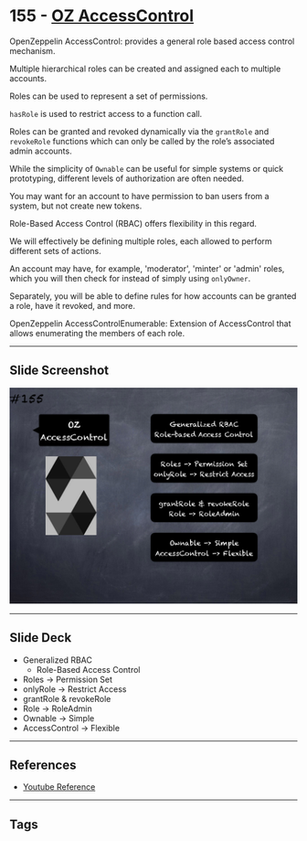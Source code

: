 # 155 - [OZ AccessControl](OZ%20AccessControl.md)
OpenZeppelin AccessControl: provides a general role based access control mechanism. 

Multiple hierarchical roles can be created and assigned each to multiple accounts. 

Roles can be used to represent a set of permissions. 

`hasRole` is used to restrict access to a function call. 

Roles can be granted and revoked dynamically via the `grantRole` and `revokeRole` functions which can only be called by the role’s associated admin accounts.

While the simplicity of `Ownable` can be useful for simple systems or quick prototyping, different levels of authorization are often needed. 

You may want for an account to have permission to ban users from a system, but not create new tokens. 

Role-Based Access Control (RBAC) offers flexibility in this regard. 

We will effectively be defining multiple roles, each allowed to perform different sets of actions. 

An account may have, for example, 'moderator', 'minter' or 'admin' roles, which you will then check for instead of simply using `onlyOwner`. 

Separately, you will be able to define rules for how accounts can be granted a role, have it revoked, and more.

OpenZeppelin AccessControlEnumerable: Extension of AccessControl that allows enumerating the members of each role.
___
## Slide Screenshot
![155.png](../images/solidity201/155.png)
___
## Slide Deck
- Generalized RBAC
	- Role-Based Access Control
- Roles -> Permission Set
- onlyRole -> Restrict Access
- grantRole & revokeRole
- Role -> RoleAdmin
- Ownable -> Simple
- AccessControl -> Flexible
___
## References
- [Youtube Reference](https://youtu.be/C0zBhTgppLQ?t=1719)
___
## Tags